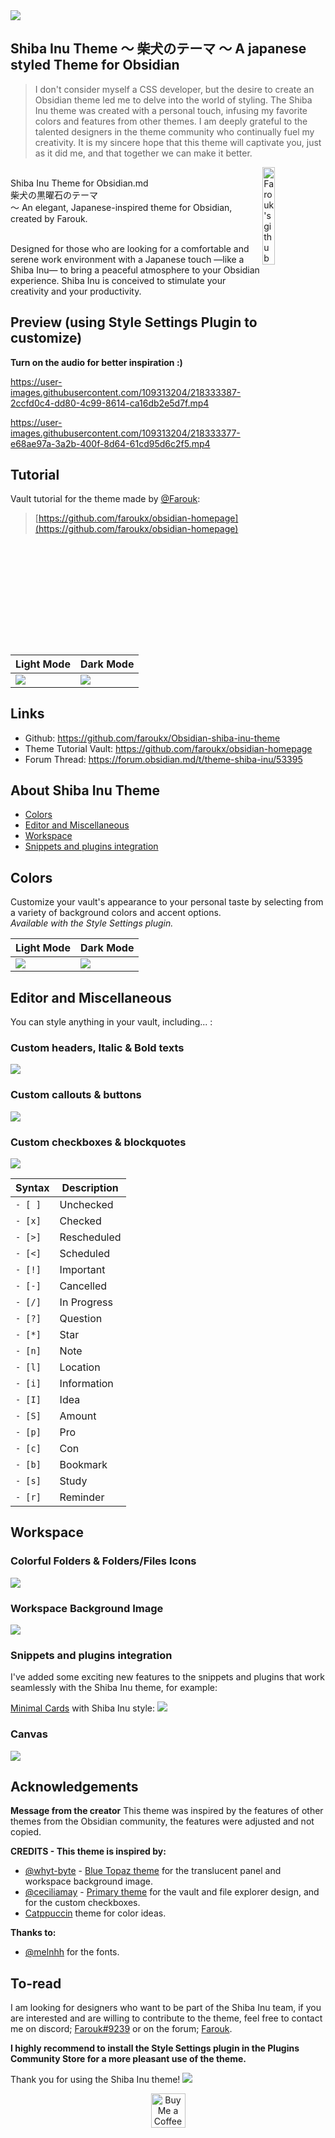 <img src="https://github.com/faroukx/Obsidian-shiba-inu-theme/blob/main/shibainubackgroundshowcase.png?raw=true">



## Shiba Inu Theme ～ **柴犬のテーマ** ～ A japanese styled Theme for Obsidian 
> I don't consider myself a CSS developer, but the desire to create an Obsidian theme led me to delve into the world of styling. The Shiba Inu theme was created with a personal touch, infusing my favorite colors and features from other themes. I am deeply grateful to the talented designers in the theme community who continually fuel my creativity. It is my sincere hope that this theme will captivate you, just as it did me, and that together we can make it better.

  <a href="https://github.com/faroukx/handle-path-oz">
    <img width="20%" align="right" alt="Farouk's github stats" src="https://github.com/faroukx/Obsidian-shiba-inu-theme/blob/main/img/ShibaCircleFrame.png?raw=true" />
  </a> <br> Shiba Inu Theme for Obsidian.md <br> 柴犬の黒曜石のテーマ <br> ～ An elegant, Japanese-inspired theme for Obsidian, created by Farouk. <br> 

<br> Designed for those who are looking for a comfortable and serene work environment with a Japanese touch —like a Shiba Inu— to bring a peaceful atmosphere to your Obsidian experience. 
Shiba Inu is conceived to stimulate your creativity and your productivity.
<br>

## Preview (using Style Settings Plugin to customize)
**Turn on the audio for better inspiration :)**

https://user-images.githubusercontent.com/109313204/218333387-2ccfd0c4-dd80-4c99-8614-ca16db2e5d7f.mp4


https://user-images.githubusercontent.com/109313204/218333377-e68ae97a-3a2b-400f-8d64-61cd95d6c2f5.mp4

  
## Tutorial

Vault tutorial for the theme made by [@Farouk](https://github.com/faroukx):

> [https://github.com/faroukx/obsidian-homepage](https://github.com/faroukx/obsidian-homepage)<br>
 

| Light Mode                                                                               | Dark Mode                                                                               |
| --------------------------------------------------------------------------------------- | ---------------------------------------------------------------------------------------- |
<img src="https://github.com/faroukx/Obsidian-shiba-inu-theme/raw/main/img/faroukvault/3faroukhomepagelight.png?raw=true"> | <img src="https://github.com/faroukx/Obsidian-shiba-inu-theme/raw/main/img/faroukvault/3faroukhomepagedark.png?raw=true"> |



## Links
- Github: https://github.com/faroukx/Obsidian-shiba-inu-theme <br>
- Theme Tutorial Vault: https://github.com/faroukx/obsidian-homepage <br>
- Forum Thread: https://forum.obsidian.md/t/theme-shiba-inu/53395

## About Shiba Inu Theme
- [Colors](#Colors)
- [Editor and Miscellaneous](#Editor-and-Miscellaneous)
- [Workspace](#Workspace)
- [Snippets and plugins integration](#Snippets-and-plugins-integration)
  
 
## Colors
Customize your vault's appearance to your personal taste by selecting from a variety of background colors and accent options. <br>
_Available with the Style Settings plugin._
  

| Light Mode                                                                               | Dark Mode                                                                               |
| --------------------------------------------------------------------------------------- | ---------------------------------------------------------------------------------------- |
<img src="https://github.com/faroukx/Obsidian-shiba-inu-theme/blob/main/img/showcase/new-images-showcase/Affiche1Lightmode.png?raw=true"> | <img src="https://github.com/faroukx/Obsidian-shiba-inu-theme/blob/main/img/showcase/new-images-showcase/Affiche1Darkmode.png?raw=true"> |


## Editor and Miscellaneous
You can style anything in your vault, including... :

### Custom headers, Italic & Bold texts

<img src="https://github.com/faroukx/Obsidian-shiba-inu-theme/blob/main/img/showcase/fonts-and-custom-texts.png?raw=true">

### Custom callouts & buttons

<img src="https://github.com/faroukx/Obsidian-shiba-inu-theme/blob/main/img/showcase/callouts.png?raw=true">

### Custom checkboxes & blockquotes

<img src="https://github.com/faroukx/Obsidian-shiba-inu-theme/blob/main/img/showcase/checkboxes-and-blockquotes.png?raw=true">


| Syntax | Description |
|--------|-------------|
| `- [ ]`  | Unchecked   |
| `- [x]`  | Checked     |
| `- [>]`  | Rescheduled |
| `- [<]`  | Scheduled   |
| `- [!]`  | Important   |
| `- [-]`  | Cancelled   |
| `- [/]`  | In Progress |
| `- [?]`  | Question    |
| `- [*]`  | Star        |
| `- [n]`  | Note        |
| `- [l]`  | Location    |
| `- [i]`  | Information |
| `- [I]`  | Idea        |
| `- [S]`  | Amount      |
| `- [p]`  | Pro         |
| `- [c]`  | Con         |
| `- [b]`  | Bookmark    |
| `- [s]`  | Study       |
| `- [r]`  | Reminder    |
  
  
## Workspace

### Colorful Folders & Folders/Files Icons
<img src="https://github.com/faroukx/Obsidian-shiba-inu-theme/blob/main/img/showcase/colorfuls%20folders%20and%20icons%20for%20folders%20files.png?raw=true">

### Workspace Background Image
<img src="https://github.com/faroukx/Obsidian-shiba-inu-theme/blob/main/img/showcase/workspacebackground.png?raw=true">


### Snippets and plugins integration
I've added some exciting new features to the snippets and plugins that work seamlessly with the Shiba Inu theme, for example:

[Minimal Cards](https://github.com/kepano/obsidian-minimal/blob/master/src/scss/features/cards.scss) with Shiba Inu style:
<img src="https://github.com/faroukx/Obsidian-shiba-inu-theme/blob/main/img/showcase/shibaminimalcards.png?raw=true">

### Canvas
<img src="https://github.com/faroukx/Obsidian-shiba-inu-theme/blob/main/img/showcase/Shibacanvas.png?raw=true">


## Acknowledgements
**Message from the creator**
This theme was inspired by the features of other themes from the Obsidian community, the features were adjusted and not copied.

**CREDITS - This theme is inspired by:**
- [@whyt-byte](https://github.com/whyt-byte) - [Blue Topaz theme](https://github.com/whyt-byte/Blue-Topaz_Obsidian-css) for the translucent panel and workspace background image. 
- [@ceciliamay](https://github.com/ceciliamay) - [Primary theme](https://github.com/ceciliamay/obsidianmd-theme-primary) for the vault and file explorer design, and for the custom checkboxes.
- [Catppuccin](https://github.com/catppuccin/obsidian) theme for color ideas.


**Thanks to:**
- [@melnhh](https://github.com/melnhh) for the fonts.    

## To-read

I am looking for designers who want to be part of the Shiba Inu team, if you are interested and are willing to contribute to the theme, feel free to contact me on discord; [Farouk#9239](https://discord.com/) or on the forum; [Farouk](https://forum.obsidian.md/u/Farouk/summary).

**I highly recommend to install the Style Settings plugin in the Plugins Community Store for a more pleasant use of the theme.** 

Thank you for using the Shiba Inu theme!
<img src="https://github.com/faroukx/Obsidian-shiba-inu-theme/blob/main/img/Shiba-Inu-Background.jpg?raw=true">

<center>
  <a href='https://www.buymeacoffee.com/faroukx'  target='_blank'><img height='55' style='border:0px;height:55px;' src='https://cdn.buymeacoffee.com/buttons/v2/default-orange.png' border='0' alt='Buy Me a Coffee at ko-fi.com' /></a>
</center>
